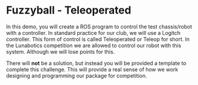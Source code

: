 # Fuzzyball - Teleoperated
In this demo, you will create a ROS program to control the test chassis/robot with a controller. In standard practice for our club, we will use a Logitch controller. This form of control is called Teleoperated or Teleop for short. In the Lunabotics competition we are allowed to control our robot with this system. Although we will lose points for this.

There will **not** be a solution, but instead you will be provided a template to complete this challenge. This will provide a real sense of how we work designing and programming our package for competition.